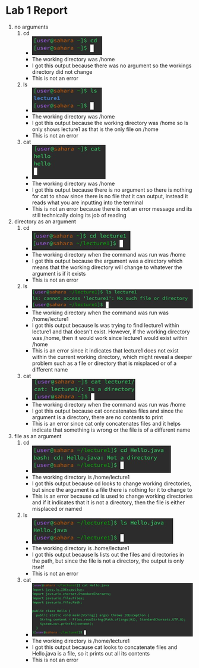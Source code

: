 # Lab 1 Report  
1. no arguments
   1. cd
      * ![cd](Screenshot2024-01-10170955.jpg)
      * The working directory was /home
      * I got this output because there was no argument so the workings directory did not change
      * This is not an error
   2. ls
      * ![Image](Screenshot2024-01-10171044.jpg)
      * The working directory was /home
      * I got this output because the working directory was /home so ls only shows lecture1 as that is the only file on /home
      * This is not an error
   3. cat
      * ![Image](l1s1.jpg)
      * The working directory was /home
      * I got this output because there is no argument so there is nothing for cat to show since there is no file that it can output, instead it reads what you are inputting into the terminal
      * This is not an error because there is not an error message and its still technically doing its job of reading
2. directory as an argument
   1. cd
      * ![Image](Screenshot2024-01-10171349.jpg)
      * The working directory when the command was run was /home
      * I got this output because the argument was a directory which means that the working directory will change to whatever the argument is if it exists
      * This is not an error
   2. ls
      * ![Image](Screenshot2024-01-10171724.jpg)
      * The working directory when the command was run was /home/lecture1
      * I got this output because ls was trying to find lecture1 within lecture1 and that doesn't exist. However, if the working directory was /home, then it would work since lecture1 would exist within /home
      * This is an error since it indicates that lecture1 does not exist within the current working directory, which might reveal a deeper problem such as a file or directory that is misplaced or of a different name
   3. cat
      * ![Image](Screenshot2024-01-10172329.jpg)
      * The working directory when the command was run was /home
      * I got this output because cat concatenates files and since the argument is a directory, there are no contents to print
      * This is an error since cat only concatenates files and it helps indicate that something is wrong or the file is of a different name
3. file as an argument
   1. cd
      * ![Image](Screenshot2024-01-10172348.jpg)
      * The working directory is /home/lecture1
      * I got this output because cd looks to change working directories, but since the argument is a file there is nothing for it to change to
      * This is an error because cd is used to change working directories and if it indicates that it is not a directory, then the file is either misplaced or named
   2. ls
      * ![Image](Screenshot2024-01-10172405.jpg)
      * The working directory is .home/lecture1
      * I got this output because ls lists out the files and directories in the path, but since the file is not a directory, the output is only itself
      * This is not an error
   3. cat
      * ![Image](Screenshot2024-01-10172424.jpg)
      * The working directory is /home/lecture1
      * I got this output because cat looks to concatenate files and Hello.java is a file, so it prints out all its contents
      * This is not an error
